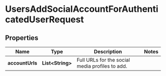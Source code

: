 

# UsersAddSocialAccountForAuthenticatedUserRequest


## Properties

| Name | Type | Description | Notes |
|------------ | ------------- | ------------- | -------------|
|**accountUrls** | **List&lt;String&gt;** | Full URLs for the social media profiles to add. |  |



